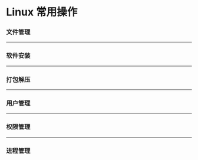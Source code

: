 # Linux 常用操作

### 文件管理





---

### 软件安装





---

### 打包解压





---

### 用户管理





---

### 权限管理





---

### 进程管理



